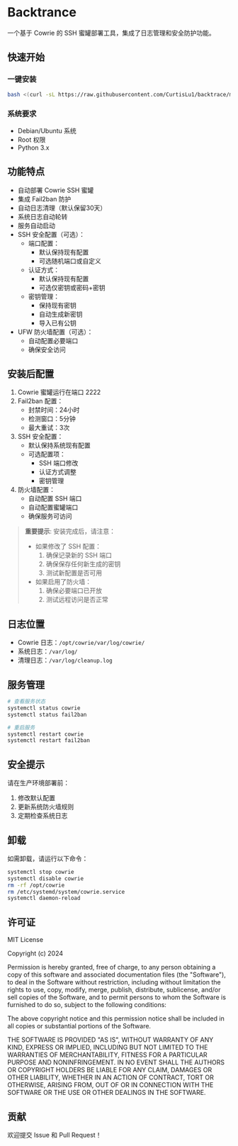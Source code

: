 # Backtrance

一个基于 Cowrie 的 SSH 蜜罐部署工具，集成了日志管理和安全防护功能。

## 快速开始

### 一键安装

```bash
bash <(curl -sL https://raw.githubusercontent.com/CurtisLu1/backtrace/main/install.sh)
```

### 系统要求

- Debian/Ubuntu 系统
- Root 权限
- Python 3.x

## 功能特点

- 自动部署 Cowrie SSH 蜜罐
- 集成 Fail2ban 防护
- 自动日志清理（默认保留30天）
- 系统日志自动轮转
- 服务自动启动
- SSH 安全配置（可选）：
  - 端口配置：
    - 默认保持现有配置
    - 可选随机端口或自定义
  - 认证方式：
    - 默认保持现有配置
    - 可选仅密钥或密码+密钥
  - 密钥管理：
    - 保持现有密钥
    - 自动生成新密钥
    - 导入已有公钥
- UFW 防火墙配置（可选）：
  - 自动配置必要端口
  - 确保安全访问

## 安装后配置

1. Cowrie 蜜罐运行在端口 2222
2. Fail2ban 配置：
   - 封禁时间：24小时
   - 检测窗口：5分钟
   - 最大重试：3次
3. SSH 安全配置：
   - 默认保持系统现有配置
   - 可选配置项：
     - SSH 端口修改
     - 认证方式调整
     - 密钥管理
4. 防火墙配置：
   - 自动配置 SSH 端口
   - 自动配置蜜罐端口
   - 确保服务可访问

> **重要提示**: 安装完成后，请注意：
> - 如果修改了 SSH 配置：
>   1. 确保记录新的 SSH 端口
>   2. 确保保存任何新生成的密钥
>   3. 测试新配置是否可用
> - 如果启用了防火墙：
>   1. 确保必要端口已开放
>   2. 测试远程访问是否正常

## 日志位置

- Cowrie 日志：`/opt/cowrie/var/log/cowrie/`
- 系统日志：`/var/log/`
- 清理日志：`/var/log/cleanup.log`

## 服务管理

```bash
# 查看服务状态
systemctl status cowrie
systemctl status fail2ban

# 重启服务
systemctl restart cowrie
systemctl restart fail2ban
```

## 安全提示

请在生产环境部署前：
1. 修改默认配置
2. 更新系统防火墙规则
3. 定期检查系统日志

## 卸载

如需卸载，请运行以下命令：

```bash
systemctl stop cowrie
systemctl disable cowrie
rm -rf /opt/cowrie
rm /etc/systemd/system/cowrie.service
systemctl daemon-reload
```

## 许可证

MIT License

Copyright (c) 2024

Permission is hereby granted, free of charge, to any person obtaining a copy
of this software and associated documentation files (the "Software"), to deal
in the Software without restriction, including without limitation the rights
to use, copy, modify, merge, publish, distribute, sublicense, and/or sell
copies of the Software, and to permit persons to whom the Software is
furnished to do so, subject to the following conditions:

The above copyright notice and this permission notice shall be included in all
copies or substantial portions of the Software.

THE SOFTWARE IS PROVIDED "AS IS", WITHOUT WARRANTY OF ANY KIND, EXPRESS OR
IMPLIED, INCLUDING BUT NOT LIMITED TO THE WARRANTIES OF MERCHANTABILITY,
FITNESS FOR A PARTICULAR PURPOSE AND NONINFRINGEMENT. IN NO EVENT SHALL THE
AUTHORS OR COPYRIGHT HOLDERS BE LIABLE FOR ANY CLAIM, DAMAGES OR OTHER
LIABILITY, WHETHER IN AN ACTION OF CONTRACT, TORT OR OTHERWISE, ARISING FROM,
OUT OF OR IN CONNECTION WITH THE SOFTWARE OR THE USE OR OTHER DEALINGS IN THE
SOFTWARE.

## 贡献

欢迎提交 Issue 和 Pull Request！
